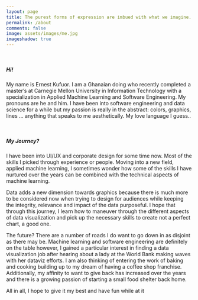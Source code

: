 ```yaml
---
layout: page
title: The purest forms of expression are imbued with what we imagine.
permalink: /about
comments: false
image: assets/images/me.jpg
imageshadow: true
---
```


<br>
<div>
  <p><h5>Hi!</h5> My name is Ernest Kufuor. I am a Ghanaian doing who recently completed a master’s at Carnegie Mellon University in Information Technology with a specialization in Applied Machine Learning and Software Engineering. My pronouns are he and him. I have been into software engineering and data science for a while but my passion is really in the abstract: colors, graphics, lines … anything that speaks to me aesthetically. My love language I guess..
</p>
<br>
<h5>My Journey?</h5>
<p>
I have been into UI/UX and corporate design for some time now. Most of the skills I picked through experience or people. Moving into a new field, applied machine learning, I sometimes wonder how some of the skills I have nurtured over the years can be combined with the technical aspects of machine learning.
</p>

<p>
Data adds a new dimension towards graphics because there is much more to be considered now when trying to design for audiences while keeping the integrity, relevance and impact of the data purposeful. I hope that through this journey, I learn how to maneuver through the different aspects of data visualization and pick up the necessary skills to create not a perfect chart, a good one.
</p>

<p>
The future? There are a number of roads I do want to go down in as disjoint as there may be. Machine learning and software engineering are definitely on the table however, I gained a particular interest in finding a data visualization job after hearing about a lady at the World Bank making waves with her dataviz efforts. I am also thinking of entering the work of baking and cooking building up to my dream of having a coffee shop franchise. Additionally, my affinity to want to give back has increased over the years and there is a growing passion of starting a small food shelter back home.

All in all, I hope to give it my best and have fun while at it
</p>
</div>
